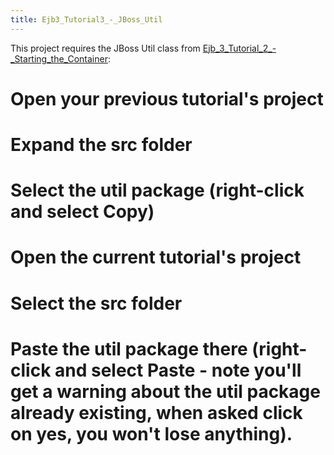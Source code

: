 ```yaml
---
title: Ejb3_Tutorial3_-_JBoss_Util
---
```

This project requires the JBoss Util class from [Ejb_3_Tutorial_2_-_Starting_the_Container](Ejb_3_Tutorial_2_-_Starting_the_Container):
# Open your previous tutorial's project
# Expand the **src** folder
# Select the **util** package (right-click and select **Copy**)
# Open the current tutorial's project
# Select the **src** folder
# Paste the **util** package there (right-click and select **Paste** - note you'll get a warning about the util package already existing, when asked click on **yes**, you won't lose anything).

